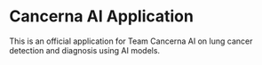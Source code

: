 # Cancerna AI Application

This is an official application for Team Cancerna AI on lung cancer detection and diagnosis using AI models.
